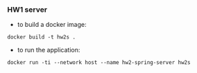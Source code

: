 ### HW1 server
- to build a docker image:
```
docker build -t hw2s .
```
- to run the application:
```
docker run -ti --network host --name hw2-spring-server hw2s
```
